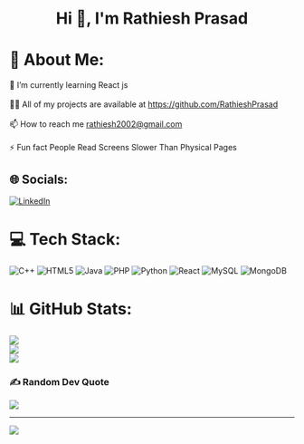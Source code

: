 <h1 align="center">Hi 👋, I'm Rathiesh Prasad</h1>

# 💫 About Me:
🌱 I’m currently learning React js<br><br>👨‍💻 All of my projects are available at https://github.com/RathieshPrasad<br><br>📫 How to reach me rathiesh2002@gmail.com<br><br>⚡ Fun fact People Read Screens Slower Than Physical Pages



## 🌐 Socials:
[![LinkedIn](https://img.shields.io/badge/LinkedIn-%230077B5.svg?logo=linkedin&logoColor=white)](https://linkedin.com/in/rathiesh-prasad-959703250) 

# 💻 Tech Stack:
![C++](https://img.shields.io/badge/c++-%2300599C.svg?style=for-the-badge&logo=c%2B%2B&logoColor=white) ![HTML5](https://img.shields.io/badge/html5-%23E34F26.svg?style=for-the-badge&logo=html5&logoColor=white) ![Java](https://img.shields.io/badge/java-%23ED8B00.svg?style=for-the-badge&logo=java&logoColor=white) ![PHP](https://img.shields.io/badge/php-%23777BB4.svg?style=for-the-badge&logo=php&logoColor=white) ![Python](https://img.shields.io/badge/python-3670A0?style=for-the-badge&logo=python&logoColor=ffdd54) ![React](https://img.shields.io/badge/react-%2320232a.svg?style=for-the-badge&logo=react&logoColor=%2361DAFB) ![MySQL](https://img.shields.io/badge/mysql-%2300f.svg?style=for-the-badge&logo=mysql&logoColor=white) ![MongoDB](https://img.shields.io/badge/MongoDB-%234ea94b.svg?style=for-the-badge&logo=mongodb&logoColor=white)
# 📊 GitHub Stats:
![](https://github-readme-stats.vercel.app/api?username=RathieshPrasad&theme=dark&hide_border=false&include_all_commits=true&count_private=true)<br/>
![](https://github-readme-streak-stats.herokuapp.com/?user=RathieshPrasad&theme=dark&hide_border=false)<br/>
![](https://github-readme-stats.vercel.app/api/top-langs/?username=RathieshPrasad&theme=dark&hide_border=false&include_all_commits=true&count_private=true&layout=compact)

### ✍️ Random Dev Quote
![](https://quotes-github-readme.vercel.app/api?type=horizontal&theme=radical)

---
[![](https://visitcount.itsvg.in/api?id=RathieshPrasad&icon=0&color=0)](https://visitcount.itsvg.in)

<!-- Proudly created with GPRM ( https://gprm.itsvg.in ) -->
